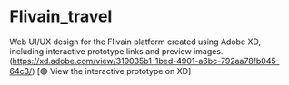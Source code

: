 # Flivain_travel
Web UI/UX design for the Flivain platform created using Adobe XD, including interactive prototype links and preview images.
(https://xd.adobe.com/view/319035b1-1bed-4901-a6bc-792aa78fb045-64c3/)
 [🟢 View the interactive prototype on XD]
